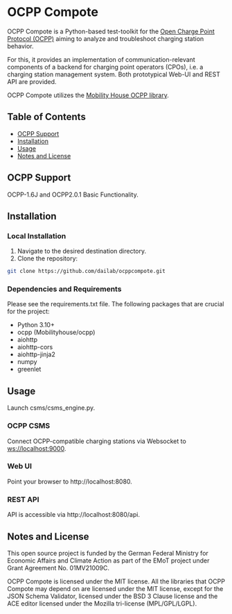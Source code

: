 # OCPP Compote

OCPP Compote is a Python-based test-toolkit for the [Open Charge Point Protocol (OCPP)](https://www.openchargealliance.org/protocols/ocpp-16/) aiming to analyze and troubleshoot charging station behavior. 


For this, it provides an implementation of communication-relevant components of a backend for charging point operators (CPOs), i.e. a charging station management system. Both prototypical Web-UI and REST API are provided. 

OCPP Compote utilizes the [Mobility House OCPP library](https://github.com/mobilityhouse/ocpp).

## Table of Contents
- [OCPP Support](#ocpp-support)
- [Installation](#installation)
- [Usage](#usage)
- [Notes and License](#notes-and-license)

## OCPP Support
OCPP-1.6J and OCPP2.0.1 Basic Functionality. 

##  Installation

### Local Installation

1. Navigate to the desired destination directory.
2. Clone the repository:
```bash
git clone https://github.com/dailab/ocppcompote.git
```
###  Dependencies and Requirements
Please see the requirements.txt file. The following packages that are crucial for the project:
* Python 3.10+
* ocpp (Mobilityhouse/ocpp)
* aiohttp 
* aiohttp-cors
* aiohttp-jinja2
* numpy
* greenlet

## Usage
Launch csms/csms_engine.py.

###  OCPP CSMS
Connect OCPP-compatible charging stations via Websocket to [ws://localhost:9000](ws://localhost:9000).

###  Web UI
Point your browser to http://localhost:8080.

###  REST API
API is accessible via http://localhost:8080/api.


## Notes and License
This open source project is funded by the German Federal Ministry for Economic Affairs and Climate Action as part of the EMoT project under Grant Agreement No. 01MV21009C.

OCPP Compote is licensed under the MIT license. All the libraries that OCPP Compote may depend on are licensed under the MIT license, except for the JSON Schema Validator, licensed under the BSD 3 Clause license and the ACE editor licensed under the Mozilla tri-license (MPL/GPL/LGPL).